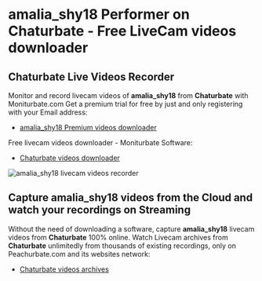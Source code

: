 # amalia_shy18 Performer on Chaturbate - Free LiveCam videos downloader

## Chaturbate Live Videos Recorder

Monitor and record livecam videos of **amalia_shy18** from **Chaturbate** with Moniturbate.com
Get a premium trial for free by just and only registering with your Email address:
* [amalia_shy18 Premium videos downloader](https://moniturbate.com/request-demo-licence-key.html)

Free livecam videos downloader - Moniturbate Software:
* [Chaturbate videos downloader](https://moniturbate.com/moniturbate-download-software.html)

![amalia_shy18 livecam videos recorder](https://peachurnet.com/templates/moniturbate-software.png)


## Capture amalia_shy18 videos from the Cloud and watch your recordings on Streaming

Without the need of downloading a software, capture **amalia_shy18** livecam videos from **Chaturbate** 100% online.
Watch Livecam archives from **Chaturbate** unlimitedly from thousands of existing recordings, only on Peachurbate.com and its websites network:
* [Chaturbate videos archives](https://peachurnet.com/)